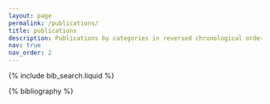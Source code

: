 ```yaml
---
layout: page
permalink: /publications/
title: publications
description: Publications by categories in reversed chronological order. Generated by jekyll-scholar.
nav: true
nav_order: 2
---
```


<!-- _pages/publications.md -->

<!-- Bibsearch Feature -->

{% include bib_search.liquid %}

<div class="publications">

{% bibliography %}

</div>
